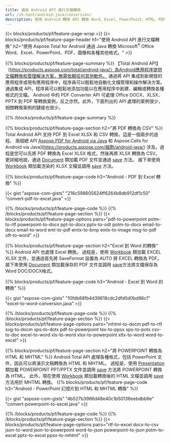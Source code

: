 ```yaml
---
title: 通過 Android API 進行文檔轉換 
url: /zh-hant/android-java/conversion/
description: 使用 Android 轉換 API 轉換 Word、Excel、PowerPoint、HTML、PDF 和圖像格式。 Android 將 Office docx、xlsx、pptx 轉換為 PDF。 
---
```


{{< blocks/products/pf/feature-page-wrap >}}
{{< blocks/products/pf/feature-page-header h1="使用 Android API 進行文檔轉換" h2="使用 Aspose.Total for Android 通過 Java 轉換 Microsoft<sup>&reg;</sup> Office Word、Excel、PowerPoint、PDF、圖像和各種其他格式。" >}}

{{% blocks/products/pf/feature-page-summary %}}
【Total Android API】（https://products.aspose.com/total/android-java/）為Android應用程序提供文檔轉換和管理解決方案，無需依賴任何其他軟件。 通過將 API 集成到新開發的應用程序或現有應用程序中，程序員可以輕鬆地自動化文檔管理和操作解決方案。 通過集成 API，程序員可以輕鬆地添加功能以在應用程序中創建、編輯或轉換各種格式的文檔。 Android 中的 PDF Converter API 可處理 Office DOCX、XLSX、PPTX 到 PDF 等轉換案例，反之亦然。此外，下面列出的 API 處理的案例很少，相關轉換案例的鏈接也很少。 

{{% /blocks/products/pf/feature-page-summary  %}}

{{% blocks/products/pf/feature-page-section  h2="將 PDF 轉換為 CSV" %}}
Total Android API 支持 PDF 到 Excel XLSX 和 CSV 轉換。這是一個兩步的過程。 兩個總 API [Aspose.PDF for Android via Java](https://products.aspose.com/pdf/android-java/) 和 Aspose.Cells for Android via Java](https://products.aspose.com/細胞/android-java/) 涉及。過程是您可以先將 PDF 轉換為 Excel XLSX 格式，然後再將 XLSX 轉換為 CSV。 更詳細地說，通過 [Document](https://reference.aspose.com/pdf/java/com.aspose.pdf/Document) 類加載 PDF 文件並通過 [save](https://reference.aspose.com/pdf/java/com.aspose.pdf/Document#save-java.lang.String-com.aspose.pdf.SaveOptions-) 方法。 接下來使用 [Workbook](https://reference.aspose.com/cells/java/com.aspose.cells/Workbook) 類加載渲染的 XLSX 文檔並調用 [save](https://reference.aspose.com/cells/java/com.aspose.cells/workbook#save(java.lang.String,%20com.aspose.cells.SaveOptions)) 方法。

{{% blocks/products/pf/feature-page-code h3="Android - PDF 到 Excel 轉換" %}}

{{< gist "aspose-com-gists" "216c598605624ff6264b8db912df1c50" "convert-pdf-to-excel.java" >}}

{{% /blocks/products/pf/feature-page-code  %}}
{{% /blocks/products/pf/feature-page-section %}}
{{< blocks/products/pf/feature-page-options pairs="pdf-to-powerpoint potm-to-rtf powerpoint-to-docx ppt-to-docx pptx-to-odt potm-to-docx email-to-docx email-to-word eml-to-pdf emlx-to-bmp emlx-to-image msg-to-pdf oft-to-word" >}}


{{% blocks/products/pf/feature-page-section  h2="Excel 到 Word 的轉換" %}}
Android API 也處理 Excel 轉換。 過程是，使用 [Workbook](https://reference.aspose.com/cells/java/com.aspose.cells/Workbook) 類加載 EXCEL XLSX 文件，並通過首先將 SaveFormat 設置為 AUTO 將 EXCEL 轉換為 PDF。 接下來使用 [Document](https://reference.aspose.com/pdf/java/com.aspose.pdf/Document) 類加載保存的 PDF 文件並調用 [save](https://reference.aspose.com/pdf/java/com.aspose.pdf/Document#save-java.lang.String-com.aspose.pdf.SaveOptions-)方法將文檔保存為Word DOC/DOCX格式。

{{% blocks/products/pf/feature-page-code h3="Android - Excel 到 Word 的轉換" %}}

{{< gist "aspose-com-gists" "10fdb88fb4d39618cdc2dfd0d0bd86c1" "excel-to-word-conversion.java" >}}

{{% /blocks/products/pf/feature-page-code  %}}
{{% /blocks/products/pf/feature-page-section %}}
{{< blocks/products/pf/feature-page-options pairs="mhtml-to-docm pdf-to-rtf svg-to-docm xps-to-dotx pdf-to-powerpoint tex-to-ppsx xps-to-potx csv-to-doc excel-to-word xls-to-word xlsx-to-powerpoint xltx-to-word word-to-excel" >}}

{{% blocks/products/pf/feature-page-section  h2="將 POWERPOINT 轉換為 HTML 和 MHTML" %}}
Android Total API 處理各種格式，包括 PowerPoint 文件，因此可以將演示文稿轉換為 HTML 和 MHTML。 過程是，使用 [Presentation](https://reference.aspose.com/slides/java/com.aspose.slides/Presentation) 類加載 POWERPOINT PPT/PPTX 文件並調用 [save](https://reference.aspose.com/slides/java/com.aspose.slides/Presentation#save-java.lang.String-int-com.aspose.slides.ISaveOptions-) 方法將 POWERPOINT 轉換為 HTML。 此外，現在使用 [Workbook](https://reference.aspose.com/cells/java/com.aspose.cells/Workbook) 類加載轉換後的 HTML 文檔並調用 [save](https://reference.aspose.com/cells/java/com.aspose.cells/) 方法用於 MHTML 轉換。 
{{% blocks/products/pf/feature-page-code h3="Android - PowerPoint 幻燈片到 HTML 和 MHTML 轉換" %}}

{{< gist "aspose-com-gists" "4b527b3966d48e40c1b50136eebdbb6e" "convert-powerpoint-to-excel.java" >}}


{{% /blocks/products/pf/feature-page-code  %}}
{{% /blocks/products/pf/feature-page-section %}}
{{< blocks/products/pf/feature-page-options pairs="rtf-to-excel docx-to-csv json-to-word json-to-powerpoint word-to-json powerpoint-to-json potm-to-excel pptx-to-excel ppsx-to-mhtml" >}}
